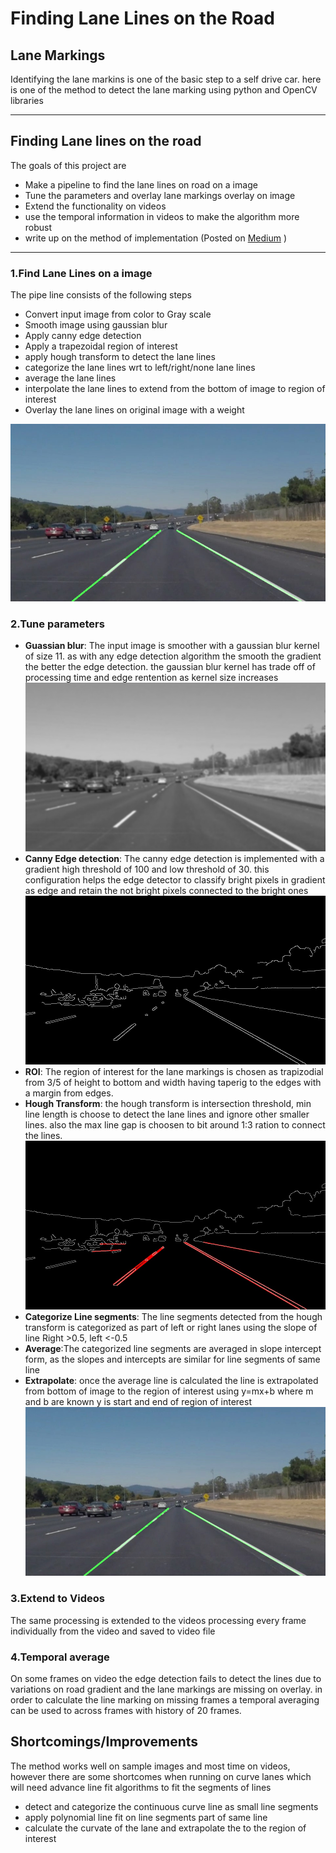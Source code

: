 # **Finding Lane Lines on the Road** 


## Lane Markings
Identifying the lane markins is one of the basic step to a self drive car. here is one of the method to detect the lane marking using python and OpenCV libraries

---
## **Finding Lane lines on the road**
The goals of this project are
* Make a pipeline to find the lane lines on road on a image
* Tune the parameters and overlay lane markings overlay on image
* Extend the functionality on videos
* use the temporal information in videos to make the algorithm more robust
* write up on the method of implementation (Posted on [Medium](https://medium.com/@korapati.lokesh/lane-lines-detection-86e4248d564f) )

---
### **1.Find Lane Lines on a image**
The pipe line consists of the following steps 
* Convert input image from color to Gray scale
* Smooth image using gaussian blur
* Apply canny edge detection 
* Apply a trapezoidal region of interest 
* apply hough transform to detect the lane lines
* categorize the lane lines wrt to left/right/none lane lines
* average the lane lines 
* interpolate the lane lines to extend from the bottom of image to region of interest
* Overlay the lane lines on original image with a weight

[inputImage]: ./test_images_output/solidWhiteCurve.jpg 
[blurImage]: ./test_images_output/whiteCarLaneSwitch_02blur.jpg 
[edgeImage]: ./test_images_output/whiteCarLaneSwitch_03edge.jpg 
[edgesLineImage]: ./test_images_output/whiteCarLaneSwitch_07edgeslane.jpg 
[valLineImage]: ./test_images_output/whiteCarLaneSwitch_09vallane.jpg 
![alt text][inputImage]

### **2.Tune parameters**
* **Guassian blur**:  The input image is smoother with a gaussian blur kernel of size 11. as with any edge detection algorithm the smooth the gradient the better the edge detection. the gaussian blur kernel has trade off of processing time and edge rentention as kernel size increases
 ![alt text][blurImage]
*  **Canny Edge detection**: The canny edge detection is implemented with a gradient high threshold of 100 and low threshold of 30. this configuration helps the edge detector to classify bright pixels in gradient as edge and retain the not bright pixels connected to the bright ones
![alt text][edgeImage]
*  **ROI**: The region of interest for the lane markings is chosen as trapizodial from 3/5 of height to bottom and width having  taperig to the edges with a margin from edges.
*  **Hough Transform**: the hough transform is intersection threshold, min line length is choose to detect the lane lines and ignore other smaller lines. also the max line gap is choosen to bit around 1:3 ration to connect the lines.
![alt text][edgesLineImage]
* **Categorize Line segments**: The line segments detected from the hough transform is categorized as part of left or right lanes using the slope of line Right >0.5, left <-0.5
* **Average**:The categorized line segments are averaged in slope intercept form, as the slopes and intercepts are similar for line segments of same line  
* **Extrapolate**: once the average line is calculated the line is extrapolated from bottom of image to the region of interest using y=mx+b where m and b are known y is start and end of region of interest
![alt text][valLineImage]

### **3.Extend to Videos**
The same processing is extended to the videos processing every frame individually from the video and saved to video file

### **4.Temporal average**
On some frames on video the edge detection fails to detect the lines due to variations on road gradient and the lane markings are missing on overlay. in order to calculate the line marking on missing frames a temporal averaging can be used to across frames with history of 20 frames.

## **Shortcomings/Improvements**
The method works well on sample images and most time on videos, however there are some shortcomes when running on curve lanes which will need advance line fit algorithms to fit the segments of lines
* detect and categorize the continuous curve line as small line segments
* apply polynomial line fit on line segments part of same line 
* calculate the curvate of the lane  and extrapolate the to the region of interest


